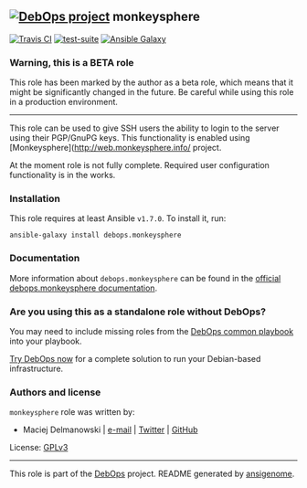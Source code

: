 ## [![DebOps project](http://debops.org/images/debops-small.png)](http://debops.org) monkeysphere

[![Travis CI](http://img.shields.io/travis/debops/ansible-monkeysphere.svg?style=flat)](http://travis-ci.org/debops/ansible-monkeysphere) [![test-suite](http://img.shields.io/badge/test--suite-ansible--monkeysphere-blue.svg?style=flat)](https://github.com/debops/test-suite/tree/master/ansible-monkeysphere/)  [![Ansible Galaxy](http://img.shields.io/badge/galaxy-debops.monkeysphere-660198.svg?style=flat)](https://galaxy.ansible.com/list#/roles/1576)
### Warning, this is a BETA role

This role has been marked by the author as a beta role, which means that it
might be significantly changed in the future. Be careful while using this role
in a production environment.

***

This role can be used to give SSH users the ability to login to the server
using their PGP/GnuPG keys. This functionality is enabled using
[Monkeysphere](http://web.monkeysphere.info/ project.

At the moment role is not fully complete. Required user configuration
functionality is in the works.

### Installation

This role requires at least Ansible `v1.7.0`. To install it, run:

    ansible-galaxy install debops.monkeysphere

### Documentation

More information about `debops.monkeysphere` can be found in the
[official debops.monkeysphere documentation](http://docs.debops.org/en/latest/ansible/roles/debops.monkeysphere.html).



### Are you using this as a standalone role without DebOps?

You may need to include missing roles from the [DebOps common
playbook](https://github.com/debops/debops-playbooks/blob/master/playbooks/common.yml)
into your playbook.

[Try DebOps now](https://github.com/debops/debops) for a complete solution to run your Debian-based infrastructure.





### Authors and license

`monkeysphere` role was written by:
- Maciej Delmanowski | [e-mail](mailto:drybjed@gmail.com) | [Twitter](https://twitter.com/drybjed) | [GitHub](https://github.com/drybjed)

License: [GPLv3](https://tldrlegal.com/license/gnu-general-public-license-v3-%28gpl-3%29)

***

This role is part of the [DebOps](http://debops.org/) project. README generated by [ansigenome](https://github.com/nickjj/ansigenome/).

